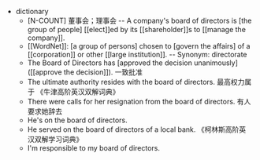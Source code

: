 - dictionary 
    - [N-COUNT] 董事会；理事会 -- A company's board of directors is [the group of people] [[elect]]ed by its [[shareholder]]s to [[manage the company]].
    - [[WordNet]]: [a group of persons] chosen to [govern the affairs] of a [[corporation]] or other [[large institution]]. -- Synonym: directorate
    - The Board of Directors has [approved the decision unanimously]([[approve the decision]]). 一致批准
    - The ultimate authority resides with the board of directors. 最高权力属于 《牛津高阶英汉双解词典》
    - There were calls for her resignation from the board of directors. 有人要求她辞去
    - He's on the board of directors. 
    - He served on the board of directors of a local bank. 《柯林斯高阶英汉双解学习词典》
    - I'm responsible to my board of directors.
